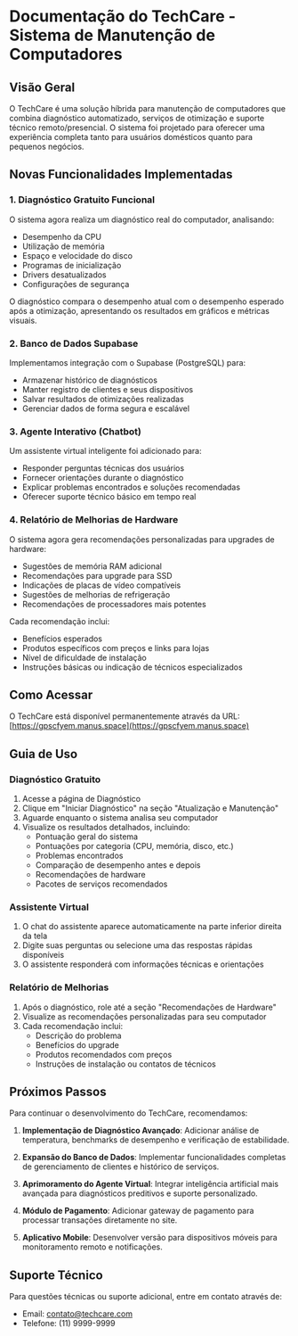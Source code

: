 # Documentação do TechCare - Sistema de Manutenção de Computadores

## Visão Geral

O TechCare é uma solução híbrida para manutenção de computadores que combina diagnóstico automatizado, serviços de otimização e suporte técnico remoto/presencial. O sistema foi projetado para oferecer uma experiência completa tanto para usuários domésticos quanto para pequenos negócios.

## Novas Funcionalidades Implementadas

### 1. Diagnóstico Gratuito Funcional

O sistema agora realiza um diagnóstico real do computador, analisando:
- Desempenho da CPU
- Utilização de memória
- Espaço e velocidade do disco
- Programas de inicialização
- Drivers desatualizados
- Configurações de segurança

O diagnóstico compara o desempenho atual com o desempenho esperado após a otimização, apresentando os resultados em gráficos e métricas visuais.

### 2. Banco de Dados Supabase

Implementamos integração com o Supabase (PostgreSQL) para:
- Armazenar histórico de diagnósticos
- Manter registro de clientes e seus dispositivos
- Salvar resultados de otimizações realizadas
- Gerenciar dados de forma segura e escalável

### 3. Agente Interativo (Chatbot)

Um assistente virtual inteligente foi adicionado para:
- Responder perguntas técnicas dos usuários
- Fornecer orientações durante o diagnóstico
- Explicar problemas encontrados e soluções recomendadas
- Oferecer suporte técnico básico em tempo real

### 4. Relatório de Melhorias de Hardware

O sistema agora gera recomendações personalizadas para upgrades de hardware:
- Sugestões de memória RAM adicional
- Recomendações para upgrade para SSD
- Indicações de placas de vídeo compatíveis
- Sugestões de melhorias de refrigeração
- Recomendações de processadores mais potentes

Cada recomendação inclui:
- Benefícios esperados
- Produtos específicos com preços e links para lojas
- Nível de dificuldade de instalação
- Instruções básicas ou indicação de técnicos especializados

## Como Acessar

O TechCare está disponível permanentemente através da URL:
[https://gpscfyem.manus.space](https://gpscfyem.manus.space)

## Guia de Uso

### Diagnóstico Gratuito

1. Acesse a página de Diagnóstico
2. Clique em "Iniciar Diagnóstico" na seção "Atualização e Manutenção"
3. Aguarde enquanto o sistema analisa seu computador
4. Visualize os resultados detalhados, incluindo:
   - Pontuação geral do sistema
   - Pontuações por categoria (CPU, memória, disco, etc.)
   - Problemas encontrados
   - Comparação de desempenho antes e depois
   - Recomendações de hardware
   - Pacotes de serviços recomendados

### Assistente Virtual

1. O chat do assistente aparece automaticamente na parte inferior direita da tela
2. Digite suas perguntas ou selecione uma das respostas rápidas disponíveis
3. O assistente responderá com informações técnicas e orientações

### Relatório de Melhorias

1. Após o diagnóstico, role até a seção "Recomendações de Hardware"
2. Visualize as recomendações personalizadas para seu computador
3. Cada recomendação inclui:
   - Descrição do problema
   - Benefícios do upgrade
   - Produtos recomendados com preços
   - Instruções de instalação ou contatos de técnicos

## Próximos Passos

Para continuar o desenvolvimento do TechCare, recomendamos:

1. **Implementação de Diagnóstico Avançado**: Adicionar análise de temperatura, benchmarks de desempenho e verificação de estabilidade.

2. **Expansão do Banco de Dados**: Implementar funcionalidades completas de gerenciamento de clientes e histórico de serviços.

3. **Aprimoramento do Agente Virtual**: Integrar inteligência artificial mais avançada para diagnósticos preditivos e suporte personalizado.

4. **Módulo de Pagamento**: Adicionar gateway de pagamento para processar transações diretamente no site.

5. **Aplicativo Mobile**: Desenvolver versão para dispositivos móveis para monitoramento remoto e notificações.

## Suporte Técnico

Para questões técnicas ou suporte adicional, entre em contato através de:
- Email: contato@techcare.com
- Telefone: (11) 9999-9999
